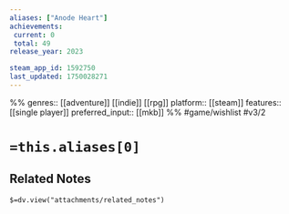 ```yaml
---
aliases: ["Anode Heart"]
achievements:
 current: 0
 total: 49
release_year: 2023

steam_app_id: 1592750
last_updated: 1750028271
---
```

%%
genres:: [[adventure]] [[indie]] [[rpg]]
platform:: [[steam]]
features:: [[single player]]
preferred_input:: [[mkb]]
%%
#game/wishlist
#v3/2

# `=this.aliases[0]`
## Related Notes
`$=dv.view("attachments/related_notes")`